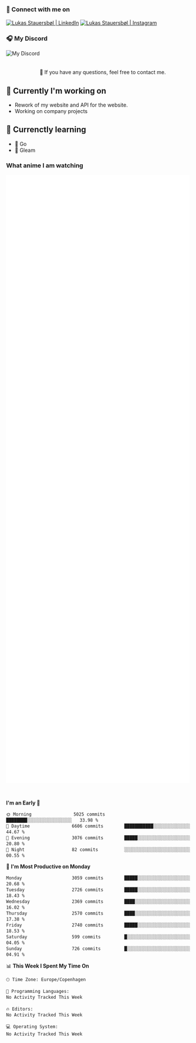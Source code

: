 ### 🔗 Connect with me on
<a href="https://www.instagram.com/lukas_stauersbol" target="_blank"><img align="center" src="https://raw.githubusercontent.com/stauersbol/stauersbol/main/images/instagram.svg" alt="Lukas Stauersbøl | LinkedIn" width="30px"/></a>
<a href="https://www.linkedin.com/in/lukas-stauersbol/" target="_blank"><img align="center" src="https://raw.githubusercontent.com/stauersbol/stauersbol/main/images/linkedin.svg" alt="Lukas Stauersbøl | Instagram" width="30px"/></a>

<p align="center">
 <h3>🎧 My Discord</h3>
 <img align="left" height="55px" src="https://discord.c99.nl/widget/theme-2/147806323323568128.png" alt="My Discord" />
</p>

<br/>
<br/>
<br/>
💬 If you have any questions, feel free to contact me.

## 🔭 Currently I'm working on
- Rework of my website and API for the website.
- Working on company projects
 
## 🌱 Currenctly learning
- 💙 Go
- 💜 Gleam

### What anime I am watching
<a href="https://anilist.co/user/slashiy/" align="center"><img align="center" width="500px" src="metrics.plugin.personal.anilist.svg" /></a>

<br/>

<!--START_SECTION:waka-->
**I'm an Early 🐤** 

```text
🌞 Morning                5025 commits        ████████░░░░░░░░░░░░░░░░░   33.98 % 
🌆 Daytime                6606 commits        ███████████░░░░░░░░░░░░░░   44.67 % 
🌃 Evening                3076 commits        █████░░░░░░░░░░░░░░░░░░░░   20.80 % 
🌙 Night                  82 commits          ░░░░░░░░░░░░░░░░░░░░░░░░░   00.55 % 
```
📅 **I'm Most Productive on Monday** 

```text
Monday                   3059 commits        █████░░░░░░░░░░░░░░░░░░░░   20.68 % 
Tuesday                  2726 commits        █████░░░░░░░░░░░░░░░░░░░░   18.43 % 
Wednesday                2369 commits        ████░░░░░░░░░░░░░░░░░░░░░   16.02 % 
Thursday                 2570 commits        ████░░░░░░░░░░░░░░░░░░░░░   17.38 % 
Friday                   2740 commits        █████░░░░░░░░░░░░░░░░░░░░   18.53 % 
Saturday                 599 commits         █░░░░░░░░░░░░░░░░░░░░░░░░   04.05 % 
Sunday                   726 commits         █░░░░░░░░░░░░░░░░░░░░░░░░   04.91 % 
```


📊 **This Week I Spent My Time On** 

```text
🕑︎ Time Zone: Europe/Copenhagen

💬 Programming Languages: 
No Activity Tracked This Week

🔥 Editors: 
No Activity Tracked This Week

💻 Operating System: 
No Activity Tracked This Week
```


<!--END_SECTION:waka-->
